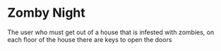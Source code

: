 # Zomby Night
 The user who must get out of a house that is infested with zombies, on each floor of the house there are keys to open the doors
